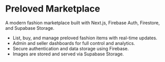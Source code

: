 # Preloved Marketplace

A modern fashion marketplace built with Next.js, Firebase Auth, Firestore, and Supabase Storage.
- List, buy, and manage preloved fashion items with real-time updates.
- Admin and seller dashboards for full control and analytics.
- Secure authentication and data storage using Firebase.
- Images are stored and served via Supabase Storage.
